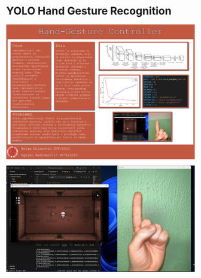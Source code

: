 # YOLO Hand Gesture Recognition

![alt text](https://github.com/bmijanovic/hand-gesture-controller/blob/master/Poster.jpg?raw=true)


![GIF](https://github.com/bmijanovic/hand-gesture-controller/blob/master/gif.gif?raw=true)
